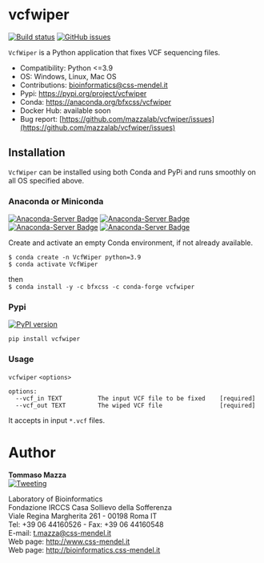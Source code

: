 # vcfwiper
[![Build status](https://ci.appveyor.com/api/projects/status/ljspohumdl4rhlmk?svg=true)](https://ci.appveyor.com/project/irongraft/vcfwiper)
[![GitHub issues](https://img.shields.io/github/issues-raw/mazzalab/vcfwiper)](https://github.com/mazzalab/vcfwiper/issues)

`VcfWiper` is a Python application that fixes VCF sequencing files. 

* Compatibility: Python <=3.9
* OS: Windows, Linux, Mac OS
* Contributions: [bioinformatics@css-mendel.it](bioinformatics@css-mendel.it)
* Pypi: https://pypi.org/project/vcfwiper
* Conda: https://anaconda.org/bfxcss/vcfwiper
* Docker Hub: available soon
* Bug report: [https://github.com/mazzalab/vcfwiper/issues](https://github.com/mazzalab/vcfwiper/issues)


## Installation
`VcfWiper` can be installed using both Conda and PyPi and runs smoothly on all OS specified above.

### Anaconda or Miniconda
[![Anaconda-Server Badge](https://anaconda.org/bfxcss/vcfwiper/badges/version.svg)](https://anaconda.org/bfxcss/vcfwiper) [![Anaconda-Server Badge](https://anaconda.org/bfxcss/vcfwiper/badges/latest_release_date.svg)](https://anaconda.org/bfxcss/vcfwiper) [![Anaconda-Server Badge](https://anaconda.org/bfxcss/vcfwiper/badges/platforms.svg)](https://anaconda.org/bfxcss/vcfwiper) [![Anaconda-Server Badge](https://anaconda.org/bfxcss/vcfwiper/badges/downloads.svg)](https://anaconda.org/bfxcss/vcfwiper)

Create and activate an empty Conda environment, if not already available.<br/>
```
$ conda create -n VcfWiper python=3.9
$ conda activate VcfWiper
```

then<br/>
`$ conda install -y -c bfxcss -c conda-forge vcfwiper`

### Pypi
[![PyPI version](https://badge.fury.io/py/vcfwiper.svg)](https://pypi.org/project/vcfwiper/)

`pip install vcfwiper`

### Usage
`vcfwiper` `<options>`
```
options:
  --vcf_in TEXT          The input VCF file to be fixed    [required]
  --vcf_out TEXT         The wiped VCF file                [required]
```
It accepts in input `*.vcf` files.

# Author
**Tommaso Mazza**  
[![Tweeting](https://img.shields.io/twitter/url/http/shields.io.svg?style=social)](https://twitter.com/irongraft)

Laboratory of Bioinformatics<br/>
Fondazione IRCCS Casa Sollievo della Sofferenza<br/>
Viale Regina Margherita 261 - 00198 Roma IT<br/>
Tel: +39 06 44160526 - Fax: +39 06 44160548<br/>
E-mail: t.mazza@css-mendel.it <br/>
Web page: http://www.css-mendel.it <br/>
Web page: http://bioinformatics.css-mendel.it <br/>
